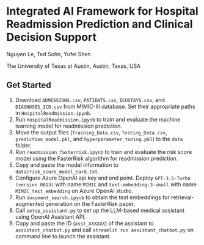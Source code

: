 # Integrated AI Framework for Hospital Readmission Prediction and Clinical Decision Support
Nguyen Le, Ted Sohn, Yufei Shen

The University of Texas at Austin, Austin, Texas, USA

## Get Started
1. Download `ADMISSIONS.csv`, `PATIENTS.csv`, `ICUSTAYS.csv`, and `DIAGNOSES_ICD.csv` from MIMIC-III database. Set their appropriate paths in `HospitalReadmission.ipynb`.
2. Run `HospitalReadmission.ipynb` to train and evaluate the machine learning model for readmission prediction.
3. Move the output files (`Training_Data.csv`, `Testing_Data.csv`, `prediction_model.pkl`, and `hyperparameter_tuning.pkl`) to the `data` folder.
4. Run `readmission_fasterrisk.ipynb` to train and evaluate the risk score model using the FasterRisk algorithm for readmission prediction.
5. Copy and paste the model information to `data/risk_score_model_card.txt`.
6. Configure Azure OpenAI api key and end point. Deploy `GPT-3.5-Turbo (version 0613)` with name `MIMIC` and `text-embedding-3-small` with name `MIMIC_text_embedding` on Azure OpenAI studio.
6. Run `document_search.ipynb` to obtain the text embeddings for retrieval-augmented generation on the FasterRisk paper.
7. Call `setup_assistant.py` to set up the LLM-based medical assistant using OpenAI Assistant API.
8. Copy and paste the ID (`asst_XXXXXX`) of the assistant to `assistant_chatbot.py` and call `streamlit run assistant_chatbot.py` on command line to launch the assistant.
